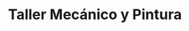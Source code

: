 ---
title: "Taller Mecánico y Pintura"
url: /cochabamba/taller-mecanico-y-pintura/
shop: reparación de automóviles
---